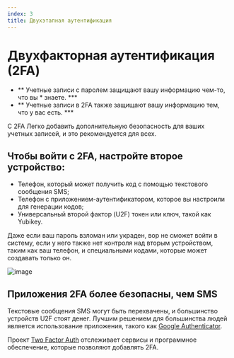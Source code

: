 ```yaml
---
index: 3
title: Двухэтапная аутентификация
---
```

# Двухфакторная аутентификация (2FA)

*   ** Учетные записи с паролем защищают вашу информацию чем-то, что вы * знаете. ***
*   ** Учетные записи в 2FA также защищают вашу информацию тем, что у вас есть. ***

С 2FA Легко добавить дополнительную безопасность для ваших учетных записей, и это рекомендуется для всех.

## Чтобы войти с 2FA, настройте второе устройство:

* Телефон, который может получить код с помощью текстового сообщения SMS;
* Телефон с приложением-аутентификатором, которое вы настроили для генерации кодов;
* Универсальный второй фактор (U2F) токен или ключ, такой как Yubikey.

Даже если ваш пароль взломан или украден, вор не сможет войти в систему, если у него также нет контроля над вторым устройством, таким как ваш телефон, и специальными кодами, которые может создавать только он.

![image](password_adv2.png)

## Приложения 2FA более безопасны, чем SMS

Текстовые сообщения SMS могут быть перехвачены, и большинство устройств U2F стоят денег. Лучшим решением для большинства людей является использование приложения, такого как [Google Authenticator](https://play.google.com/store/apps/details?id=com.google.android.apps.authenticator2).

Проект [Two Factor Auth](https://twofactorauth.org/) отслеживает сервисы и программное обеспечение, которые позволяют добавлять 2FA.